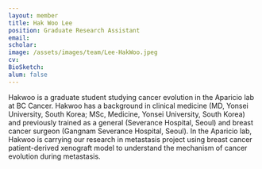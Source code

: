 ```yaml
---
layout: member
title: Hak Woo Lee
position: Graduate Research Assistant
email: 
scholar: 
image: /assets/images/team/Lee-HakWoo.jpeg
cv: 
BioSketch: 
alum: false
---
```


Hakwoo is a graduate student studying cancer evolution in the Aparicio lab at BC Cancer. Hakwoo has a background in clinical medicine (MD, Yonsei University, South Korea; MSc, Medicine, Yonsei University, South Korea) and previously trained as a general (Severance Hospital, Seoul) and breast cancer surgeon (Gangnam Severance Hospital, Seoul). In the Aparicio lab, Hakwoo is carrying our research in metastasis project using breast cancer patient-derived xenograft model to understand the mechanism of cancer evolution during metastasis.

